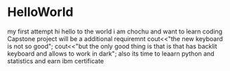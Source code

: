 # HelloWorld
my first attempt
hi hello to the world
i am chochu and want to learn coding
Capstone project will be a additional requiremnt
cout<<"the new keyboard is not so good";
cout<<"but the only good thing is that is that has backlit keyboard and allows to work in dark";
also its time to leaarn python and statistics and earn ibm certificate
